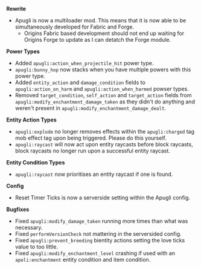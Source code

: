 **Rewrite**
- Apugli is now a multiloader mod. This means that it is now able to be simultaneously developed for Fabric and Forge.
    - Origins Fabric based development should not end up waiting for Origins Forge to update as I can detatch the Forge module.

**Power Types**
- Added `apugli:action_when_projectile_hit` power type.
- `apugli:bunny_hop` now stacks when you have multiple powers with this power type.
- Added `entity_action` and `damage_condition` fields to `apugli:action_on_harm` and `apugli:action_when_harmed` powser types.
- Removed `target_condition`, `self_action` and `target_action` fields from `apugli:modify_enchantment_damage_taken` as they didn't do anything and weren't present in `apugli:modify_enchantment_damage_dealt`.

**Entity Action Types**
- `apugli:explode` no longer removes effects within the `apugli:charged` tag mob effect tag upon being triggered. Please do this yourself.
- `apugli:raycast` will now act upon entity raycasts before block raycasts, block raycasts no longer run upon a successful entity raycast.

**Entity Condition Types**
- `apugli:raycast` now prioritises an entity raycast if one is found.

**Config**
- Reset Timer Ticks is now a serverside setting within the Apugli config.

**Bugfixes**
- Fixed `apugli:modify_damage_taken` running more times than what was necessary.
- Fixed `performVersionCheck` not mattering in the serversided config.
- Fixed `apugli:prevent_breeding` bientity actions setting the love ticks value to too little.
- Fixed `apugli:modify_enchantment_level` crashing if used with an `apoli:enchantment` entity condition and item condition.